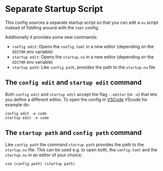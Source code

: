 # Separate Startup Script

This config sources a separate startup script so that you can edit a `nu` script
instead of fiddling around with the `toml` config.

Additionally it provides some new commands:

- `config edit`: Opens the `config.toml` in a new editor (depending on the `EDITOR` env variable)
- `startup edit`: Opens the `startup.nu` in a new editor (depending on the `EDITOR` env variable)
- `startup path`: Like `config path`, provides the path to the `startup.nu` file


## The `config edit` and `startup edit` command

Both `config edit` and `startup edit` accept the flag `--editor` (or `-e`) that
lets you define a different editor. To open the config in
[VSCode](https://github.com/microsoft/vscode) VScode for example do:

```
config edit -e code
startup edit -e code
```


## The `startup path` and `config path` command

Like `config path` the command `startup path` provides the path to the
`startup.nu` file. This can be used e.g. to open both, the `config.toml` and the
`startup.nu` in an editor of your choice:

```
vim (config path) (startup path)
```
